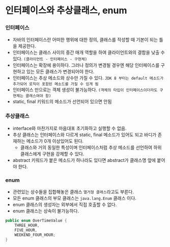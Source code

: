 # 인터페이스와 추상클래스, enum

### 인터페이스
- 자바의 인터페이스란 어떠한 행위에 대한 정의, 클래스를 작성할 때 기본이 되는 틀을 제공한다.
- 인터페이스는 클래스 사이의 중간 매개 역할을 하여 클라이언트와의 결합을 낮출 수 있다. `(클라이언트 - 인터페이스 - 구현체)` 
- 인터페이스는 확장에 용이하다. 그러나 정의가 변경될 경우엔 해당 인터페이스를 구현하고 있는 모든 클래스가 변경되어야 한다.
- 인터페이스는 추상 메소드와 상수만 가질 수 있다. `JDK 8 부터는 default 메소드가 추가되어 로직이 포함된 메소드를 가질 수 있게 됨`
- 인터페이스 만으로는 객체 생성이 불가능하다. `(객체의 타입이 인터페이스이더라도 구현체는 클래스여야 함)`
- static, final 키워드의 메소드가 선언되어 있으면 안됨

### 추상클래스
- interface와 마찬가지로 마음대포 초기화하고 실행할 수 없음.
- 추상 클래스는 인터페이스와 다르게 static, final 메소드가 있어도 되고 바디가 존재하는 메소드가 0개 이상있어도 된다.
  - 클래스와 거의 동일한 특성이며 인터페이스처럼 추상 메소드를 선언하여 하위 클래스에게 구현을 강제할 수 있다.
- abstract 키워드가 붙은 메소드가 하나라도 있다면 abstract가 클래스명 앞에 붙어야 한다.


### enum
- 관련있는 상수들을 집합해놓은 클래스 `열거형 클래스`라고도 부른다.
- 모든 enum 클래스의 부모 클래스는 `java.lang.Enum` 클래스 이다.
- enum 클래스의 생성자는 외부에서 직접 호출할 수 없다. 
- enum 클래스는 상속이 불가능하다. 

```java
public enum OverTimeValue {
    THREE_HOUR,
    FIVE_HOUR,
    WEEKEND_FOUR_HOUR;
}
```